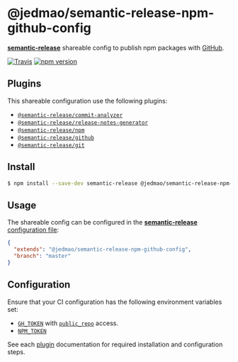 # @jedmao/semantic-release-npm-github-config

[**semantic-release**](https://github.com/semantic-release/semantic-release) shareable config to publish npm packages with [GitHub](https://github.com).

[![Travis](https://img.shields.io/travis/jedmao/semantic-release-npm-github-config.svg?style=flat-square)](https://travis-ci.com/jedmao/semantic-release-npm-github-config)
[![npm version](https://img.shields.io/npm/v/@jedmao/semantic-release-npm-github-config/latest.svg?style=flat-square)](https://www.npmjs.com/package/@jedmao/semantic-release-npm-github-config)

## Plugins

This shareable configuration use the following plugins:

- [`@semantic-release/commit-analyzer`](https://github.com/semantic-release/commit-analyzer)
- [`@semantic-release/release-notes-generator`](https://github.com/semantic-release/release-notes-generator)
- [`@semantic-release/npm`](https://github.com/semantic-release/npm)
- [`@semantic-release/github`](https://github.com/semantic-release/github)
- [`@semantic-release/git`](https://github.com/semantic-release/git)

## Install

```bash
$ npm install --save-dev semantic-release @jedmao/semantic-release-npm-github-config
```

## Usage

The shareable config can be configured in the [**semantic-release** configuration file](https://github.com/semantic-release/semantic-release/blob/master/docs/usage/configuration.md#configuration):

```json
{
  "extends": "@jedmao/semantic-release-npm-github-config",
  "branch": "master"
}
```

## Configuration

Ensure that your CI configuration has the following environment variables set:
- [`GH_TOKEN`](https://github.com/settings/tokens) with [`public_repo`](https://developer.github.com/apps/building-oauth-apps/understanding-scopes-for-oauth-apps/#available-scopes) access.
- [`NPM_TOKEN`](https://docs.npmjs.com/cli/token)

See each [plugin](#plugins) documentation for required installation and configuration steps.
